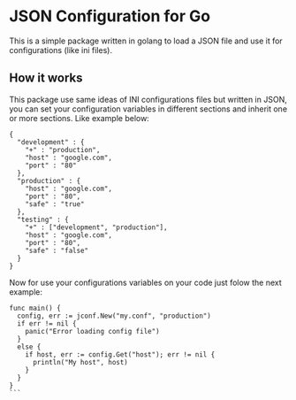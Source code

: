 JSON Configuration for Go
========

This is a simple package written in golang to load a JSON file and use it for configurations (like ini files).

How it works
--------------

This package use same ideas of INI configurations files but written in JSON, you can set your configuration
variables in different sections and inherit one or more sections. Like example below:

```
{
  "development" : {
    "+" : "production",
    "host" : "google.com",
    "port" : "80"
  },
  "production" : {
    "host" : "google.com",
    "port" : "80",
    "safe" : "true"
  },
  "testing" : {
    "+" : ["development", "production"],
    "host" : "google.com",
    "port" : "80",
    "safe" : "false"
  }
}
```

Now for use your configurations variables on your code just folow the next example:

````
func main() {
  config, err := jconf.New("my.conf", "production")
  if err != nil {
    panic("Error loading config file")
  }
  else {
    if host, err := config.Get("host"); err != nil {
      println("My host", host)
    }
  }
}
```

